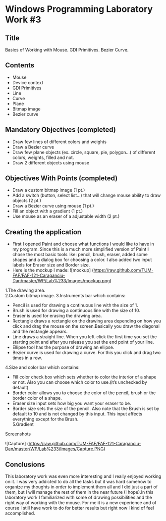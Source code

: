 Windows Programming Laboratory Work #3
======================================

Title
-----
Basics of Working with Mouse. GDI Primitives. Bezier Curve.

Contents
--------
-	Mouse
-	Device context
-	GDI Primitives
-	Line
-	Curve
-	Plane
-	Bitmap image
-	Bezier curve

Mandatory Objectives (completed)
--------------------------------
-	Draw few lines of different colors and weights
-	Draw a Bezier curve
-	Draw few plane objects (ex. circle, square, pie, polygon...) of different colors, weights, filled and not.
-	Draw 2 different objects using mouse

Objectives With Points (completed)
----------------------------------
-	Draw a custom bitmap image (1 pt.)
-	Add a switch (button, select list...) that will change mouse ability to draw objects (2 pt.)
-	Draw a Bezier curve using mouse (1 pt.)
-	Fill an object with a gradient (1 pt.)
-	Use mouse as an eraser of a adjustable width (2 pt.)

Creating the application
--------------------------
-	First I opened Paint and choose what functions I would like to have in my program. Since this is a much  more simplified version of Paint I chose the most basic tools like: pencil, brush, eraser, added some shapes and a dialog box for choosing a color. I also added two input labels for Eraser size and Border size.
-	Here is the mockup I made:
![mockup] (https://raw.github.com/TUM-FAF/FAF-121-Caraganciu-Dan/master/WP/Lab%233/Images/mockup.png)

 1.The drawing area.                     
 2.Custom bitmap image. 
 3.Instruments bar which contains:
 
 -	Pencil is used for drawing a continuous line with the size of 1.
 -	Brush is used for drawing a continuous line with the size of 10.
 -	Eraser is used for erasing the drawing area.
 -	Rectangle draws a rectangle on the drawing area depending on how you click and drag the mouse on the screen.Basically you draw the diagonal and the rectangle appears. 
 -	Line draws a straight line. When you left-click the first time you set the starting point and after you release you set the end point of your line.
 -	Ellipse tool has the purpose of drawing an ellipse. 
 -	Bezier curve is used for drawing a curve. For this you click and drag two times in a row. 
 
 4.Size and color bar which contains:
 -	Fill color check box which sets whether to color the interior of a shape or not. Also you can choose which color to use.(it’s unchecked by default)
 -	Border color allows you to choose the color of the pencil, brush or the border color of a shape.
 -	Eraser size input sets how big you want your eraser to be.
 -	Border size sets the size of the pencil. Also note that the Brush is set by default to 10 and is not changed by this input. This input affects everything except for the Brush.   
 5.Gradient


Screenshots

![Capture] (https://raw.github.com/TUM-FAF/FAF-121-Caraganciu-Dan/master/WP/Lab%233/Images/Capture.PNG)

Conclusions
--------------------------
This laboratory work was even more interesting and I really enjoyed working on it. I was very addicted to do all the tasks but it was hard somehow to organize my thoughts in order to implement them all and I did just a part of them, but I will manage the rest of them in the near future (I hope).In this laboratory work I familiarized with some of drawing possibilities and the right way of working with the mouse. For me it is a new experience and of course I still have work to do for better results but right now I kind of feel accomplished. 

